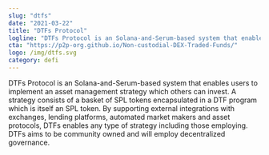 ```yaml
---
slug: "dtfs"
date: "2021-03-22"
title: "DTFs Protocol"
logline: "DTFs Protocol is an Solana-and-Serum-based system that enables users to implement an asset management strategy which others can invest."
cta: "https://p2p-org.github.io/Non-custodial-DEX-Traded-Funds/"
logo: /img/dtfs.svg
category: defi
---
```


DTFs Protocol is an Solana-and-Serum-based system that enables users to implement an asset management strategy which others can invest. A strategy consists of a basket of SPL tokens encapsulated in a DTF program which is itself an SPL token. By supporting external integrations with exchanges, lending platforms, automated market makers and asset protocols, DTFs enables any type of strategy including those employing. DTFs aims to be community owned and will employ decentralized governance.
